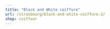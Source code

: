 ```yaml
---
title: "Black and White coiffure"
url: /strasbourg/black-and-white-coiffure-2/
shop: coiffeur
---
```

